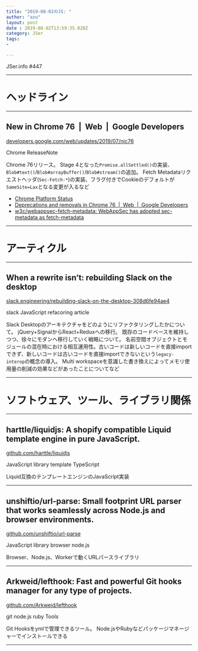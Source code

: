 ```yaml
---
title: "2019-08-02のJS: "
author: "azu"
layout: post
date : 2019-08-02T13:59:35.020Z
category: JSer
tags:
-

---
```


JSer.info #447

----

<h1 class="site-genre">ヘッドライン</h1>

----

## New in Chrome 76  |  Web  |  Google Developers
[developers.google.com/web/updates/2019/07/nic76](https://developers.google.com/web/updates/2019/07/nic76 "New in Chrome 76  |  Web  |  Google Developers")
<p class="jser-tags jser-tag-icon"><span class="jser-tag">Chrome</span> <span class="jser-tag">ReleaseNote</span></p>

Chrome 76リリース。
Stage 4となった`Promise.allSettled()`の実装、`Blob#text()`/`Blob#arrayBuffer()`/`Blob#stream()`の追加。
Fetch Metadataリクエストヘッダ(`Sec-Fetch-*`)の実装、フラグ付きでCookieのデフォルトが`SameSite=Lax`となる変更が入るなど

- [Chrome Platform Status](https://www.chromestatus.com/features#milestone%3D76 "Chrome Platform Status")
- [Deprecations and removals in Chrome 76  |  Web  |  Google Developers](https://developers.google.com/web/updates/2019/06/chrome-76-deps-rems "Deprecations and removals in Chrome 76  |  Web  |  Google Developers")
- [w3c/webappsec-fetch-metadata: WebAppSec has adopted sec-metadata as fetch-metadata](https://github.com/w3c/webappsec-fetch-metadata "w3c/webappsec-fetch-metadata: WebAppSec has adopted sec-metadata as fetch-metadata")

----
<h1 class="site-genre">アーティクル</h1>

----

## When a rewrite isn’t: rebuilding Slack on the desktop
[slack.engineering/rebuilding-slack-on-the-desktop-308d6fe94ae4](https://slack.engineering/rebuilding-slack-on-the-desktop-308d6fe94ae4 "When a rewrite isn’t: rebuilding Slack on the desktop")
<p class="jser-tags jser-tag-icon"><span class="jser-tag">slack</span> <span class="jser-tag">JavaScript</span> <span class="jser-tag">refacoring</span> <span class="jser-tag">article</span></p>

Slack Desktopのアーキテクチャをどのようにリファクタリングしたかについて。
jQuery+SignalからReact+Reduxへの移行。
既存のコードベースを維持しつつ、徐々にモダンへ移行していく戦略について。
名前空間オブジェクトとモジュールの混在時における相互運用性。古いコードは新しいコードを直接importできず、新しいコードは古いコードを直接importできないという`legacy-interop`の概念の導入。
Multi workspaceを意識した書き換えによってメモリ使用量の削減の効果などがあったことについてなど


----
<h1 class="site-genre">ソフトウェア、ツール、ライブラリ関係</h1>

----

## harttle/liquidjs: A shopify compatible Liquid template engine in pure JavaScript.
[github.com/harttle/liquidjs](https://github.com/harttle/liquidjs "harttle/liquidjs: A shopify compatible Liquid template engine in pure JavaScript.")
<p class="jser-tags jser-tag-icon"><span class="jser-tag">JavaScript</span> <span class="jser-tag">library</span> <span class="jser-tag">template</span> <span class="jser-tag">TypeScript</span></p>

Liquid互換のテンプレートエンジンのJavaScript実装


----

## unshiftio/url-parse: Small footprint URL parser that works seamlessly across Node.js and browser environments.
[github.com/unshiftio/url-parse](https://github.com/unshiftio/url-parse "unshiftio/url-parse: Small footprint URL parser that works seamlessly across Node.js and browser environments.")
<p class="jser-tags jser-tag-icon"><span class="jser-tag">JavaScript</span> <span class="jser-tag">library</span> <span class="jser-tag">browser</span> <span class="jser-tag">node.js</span></p>

Browser、Node.js、Workerで動くURLパースライブラリ


----

## Arkweid/lefthook: Fast and powerful Git hooks manager for any type of projects.
[github.com/Arkweid/lefthook](https://github.com/Arkweid/lefthook "Arkweid/lefthook: Fast and powerful Git hooks manager for any type of projects.")
<p class="jser-tags jser-tag-icon"><span class="jser-tag">git</span> <span class="jser-tag">node.js</span> <span class="jser-tag">ruby</span> <span class="jser-tag">Tools</span></p>

Git Hooksをymlで管理できるツール。
Node.jsやRubyなどパッケージマネージャーでインストールできる


----
